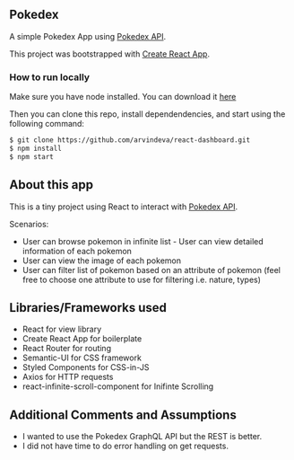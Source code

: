 ## Pokedex

A simple Pokedex App using [Pokedex API](https://pokeapi.co/).

This project was bootstrapped with [Create React App](https://github.com/facebook/create-react-app).

### How to run locally

Make sure you have node installed. You can download it [here](https://nodejs.org/en/download/)

Then you can clone this repo, install dependendencies, and start using the following command:

```bash
$ git clone https://github.com/arvindeva/react-dashboard.git
$ npm install
$ npm start
```

## About this app

This is a tiny project using React to interact with [Pokedex API](https://jsonplaceholder.typicode.com/).

Scenarios:

- User can browse pokemon in infinite list - User can view detailed information of each pokemon
- User can view the image of each pokemon
- User can filter list of pokemon based on an attribute of pokemon (feel free to choose one attribute to use for filtering i.e. nature, types)

## Libraries/Frameworks used

- React for view library
- Create React App for boilerplate
- React Router for routing
- Semantic-UI for CSS framework
- Styled Components for CSS-in-JS
- Axios for HTTP requests
- react-infinite-scroll-component for Inifinte Scrolling

## Additional Comments and Assumptions

- I wanted to use the Pokedex GraphQL API but the REST is better.
- I did not have time to do error handling on get requests.
